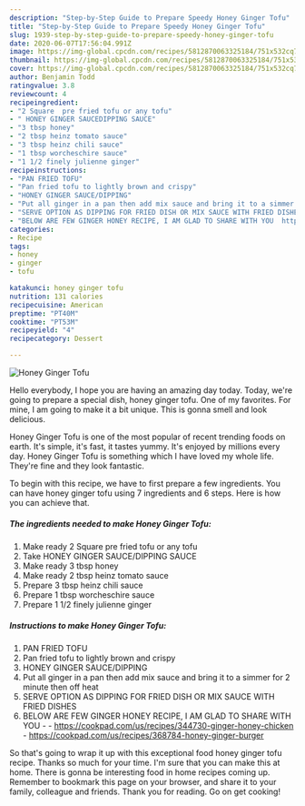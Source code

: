 ```yaml
---
description: "Step-by-Step Guide to Prepare Speedy Honey Ginger Tofu"
title: "Step-by-Step Guide to Prepare Speedy Honey Ginger Tofu"
slug: 1939-step-by-step-guide-to-prepare-speedy-honey-ginger-tofu
date: 2020-06-07T17:56:04.991Z
image: https://img-global.cpcdn.com/recipes/5812870063325184/751x532cq70/honey-ginger-tofu-recipe-main-photo.jpg
thumbnail: https://img-global.cpcdn.com/recipes/5812870063325184/751x532cq70/honey-ginger-tofu-recipe-main-photo.jpg
cover: https://img-global.cpcdn.com/recipes/5812870063325184/751x532cq70/honey-ginger-tofu-recipe-main-photo.jpg
author: Benjamin Todd
ratingvalue: 3.8
reviewcount: 4
recipeingredient:
- "2 Square  pre fried tofu or any tofu"
- " HONEY GINGER SAUCEDIPPING SAUCE"
- "3 tbsp honey"
- "2 tbsp heinz tomato sauce"
- "3 tbsp heinz chili sauce"
- "1 tbsp worcheschire sauce"
- "1 1/2 finely julienne ginger"
recipeinstructions:
- "PAN FRIED TOFU"
- "Pan fried tofu to lightly brown and crispy"
- "HONEY GINGER SAUCE/DIPPING"
- "Put all ginger in a pan then add mix sauce and bring it to a simmer for 2 minute then off heat"
- "SERVE OPTION AS DIPPING FOR FRIED DISH OR MIX SAUCE WITH FRIED DISHES"
- "BELOW ARE FEW GINGER HONEY RECIPE, I AM GLAD TO SHARE WITH YOU  https://cookpad.com/us/recipes/344730-ginger-honey-chicken https://cookpad.com/us/recipes/368784-honey-ginger-burger"
categories:
- Recipe
tags:
- honey
- ginger
- tofu

katakunci: honey ginger tofu 
nutrition: 131 calories
recipecuisine: American
preptime: "PT40M"
cooktime: "PT53M"
recipeyield: "4"
recipecategory: Dessert

---
```



![Honey Ginger Tofu](https://img-global.cpcdn.com/recipes/5812870063325184/751x532cq70/honey-ginger-tofu-recipe-main-photo.jpg)

Hello everybody, I hope you are having an amazing day today. Today, we're going to prepare a special dish, honey ginger tofu. One of my favorites. For mine, I am going to make it a bit unique. This is gonna smell and look delicious.



Honey Ginger Tofu is one of the most popular of recent trending foods on earth. It's simple, it's fast, it tastes yummy. It's enjoyed by millions every day. Honey Ginger Tofu is something which I have loved my whole life. They're fine and they look fantastic.


To begin with this recipe, we have to first prepare a few ingredients. You can have honey ginger tofu using 7 ingredients and 6 steps. Here is how you can achieve that.

<!--inarticleads1-->

##### The ingredients needed to make Honey Ginger Tofu:

1. Make ready 2 Square  pre fried tofu or any tofu
1. Take  HONEY GINGER SAUCE/DIPPING SAUCE
1. Make ready 3 tbsp honey
1. Make ready 2 tbsp heinz tomato sauce
1. Prepare 3 tbsp heinz chili sauce
1. Prepare 1 tbsp worcheschire sauce
1. Prepare 1 1/2 finely julienne ginger




<!--inarticleads2-->

##### Instructions to make Honey Ginger Tofu:

1. PAN FRIED TOFU
1. Pan fried tofu to lightly brown and crispy
1. HONEY GINGER SAUCE/DIPPING
1. Put all ginger in a pan then add mix sauce and bring it to a simmer for 2 minute then off heat
1. SERVE OPTION AS DIPPING FOR FRIED DISH OR MIX SAUCE WITH FRIED DISHES
1. BELOW ARE FEW GINGER HONEY RECIPE, I AM GLAD TO SHARE WITH YOU -  - https://cookpad.com/us/recipes/344730-ginger-honey-chicken - https://cookpad.com/us/recipes/368784-honey-ginger-burger




So that's going to wrap it up with this exceptional food honey ginger tofu recipe. Thanks so much for your time. I'm sure that you can make this at home. There is gonna be interesting food in home recipes coming up. Remember to bookmark this page on your browser, and share it to your family, colleague and friends. Thank you for reading. Go on get cooking!
